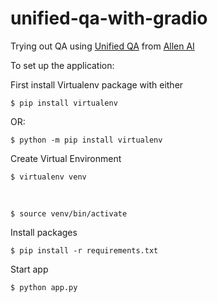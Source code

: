 # unified-qa-with-gradio

Trying out QA using [Unified QA](https://github.com/allenai/unifiedqa) from [Allen AI](https://github.com/allenai)

To set up the application:

First install Virtualenv package with either
```
$ pip install virtualenv
```
OR:
```
$ python -m pip install virtualenv
```
Create Virtual Environment
```
$ virtualenv venv
```
<br>

```
$ source venv/bin/activate
```
Install packages
```
$ pip install -r requirements.txt
```
Start app
```
$ python app.py
```
